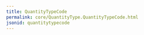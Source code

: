 ```yaml
---
title: QuantityTypeCode
permalink: core/QuantityType.QuantityTypeCode.html
jsonid: quantitytypecode
---
```

